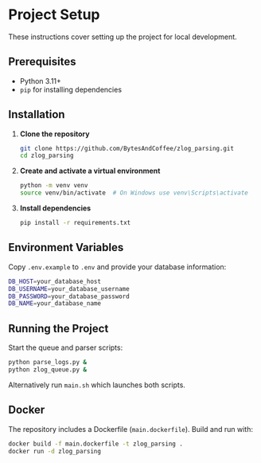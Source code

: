 # Project Setup

These instructions cover setting up the project for local development.

## Prerequisites

- Python 3.11+
- `pip` for installing dependencies

## Installation

1. **Clone the repository**
   ```sh
   git clone https://github.com/BytesAndCoffee/zlog_parsing.git
   cd zlog_parsing
   ```

2. **Create and activate a virtual environment**
   ```sh
   python -m venv venv
   source venv/bin/activate  # On Windows use venv\Scripts\activate
   ```

3. **Install dependencies**
   ```sh
   pip install -r requirements.txt
   ```

## Environment Variables

Copy `.env.example` to `.env` and provide your database information:

```sh
DB_HOST=your_database_host
DB_USERNAME=your_database_username
DB_PASSWORD=your_database_password
DB_NAME=your_database_name
```

## Running the Project

Start the queue and parser scripts:

```sh
python parse_logs.py &
python zlog_queue.py &
```

Alternatively run `main.sh` which launches both scripts.

## Docker

The repository includes a Dockerfile (`main.dockerfile`). Build and run with:

```sh
docker build -f main.dockerfile -t zlog_parsing .
docker run -d zlog_parsing
```
